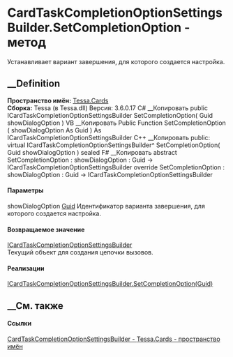 # CardTaskCompletionOptionSettingsBuilder.SetCompletionOption - метод
Устанавливает вариант завершения, для которого создается настройка.
## __Definition
 **Пространство имён:** [Tessa.Cards](N_Tessa_Cards.htm)  
 **Сборка:** Tessa (в Tessa.dll) Версия: 3.6.0.17
C# __Копировать
     public ICardTaskCompletionOptionSettingsBuilder SetCompletionOption(
    	Guid showDialogOption
    )
VB __Копировать
     Public Function SetCompletionOption ( 
    	showDialogOption As Guid
    ) As ICardTaskCompletionOptionSettingsBuilder
C++ __Копировать
     public:
    virtual ICardTaskCompletionOptionSettingsBuilder^ SetCompletionOption(
    	Guid showDialogOption
    ) sealed
F# __Копировать
     abstract SetCompletionOption : 
            showDialogOption : Guid -> ICardTaskCompletionOptionSettingsBuilder 
    override SetCompletionOption : 
            showDialogOption : Guid -> ICardTaskCompletionOptionSettingsBuilder 
#### Параметры
showDialogOption [Guid](https://learn.microsoft.com/dotnet/api/system.guid)
    Идентификатор варианта завершения, для которого создается настройка.
#### Возвращаемое значение
[ICardTaskCompletionOptionSettingsBuilder](T_Tessa_Cards_ICardTaskCompletionOptionSettingsBuilder.htm)  
Текущий объект для создания цепочки вызовов.
#### Реализации
[ICardTaskCompletionOptionSettingsBuilder.SetCompletionOption(Guid)](M_Tessa_Cards_ICardTaskCompletionOptionSettingsBuilder_SetCompletionOption.htm)  
##  __См. также
#### Ссылки
[CardTaskCompletionOptionSettingsBuilder -
](T_Tessa_Cards_CardTaskCompletionOptionSettingsBuilder.htm)
[Tessa.Cards - пространство имён](N_Tessa_Cards.htm)
